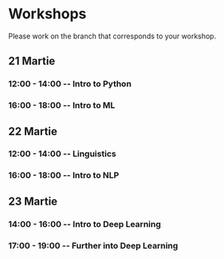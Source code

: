 # Workshops

Please work on the branch that corresponds to your workshop.

## 21 Martie

### 12:00 - 14:00 -- Intro to Python

### 16:00 - 18:00 -- Intro to ML

## 22 Martie

### 12:00 - 14:00 -- Linguistics

### 16:00 - 18:00 -- Intro to NLP

## 23 Martie

### 14:00 - 16:00 -- Intro to Deep Learning

### 17:00 - 19:00 -- Further into Deep Learning
